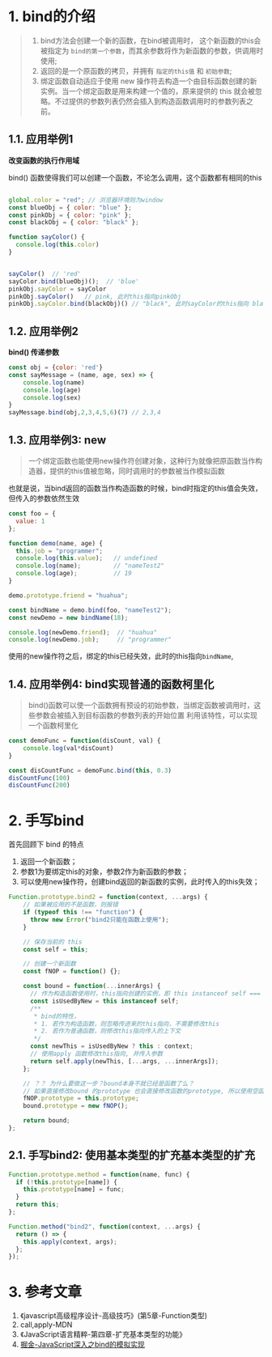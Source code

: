 # 1. bind的介绍

> 1. bind方法会创建一个新的函数，在bind被调用时， 这个新函数的this会被指定为 `bind的第一个参数`，而其余参数将作为新函数的参数，供调用时使用;
> 2. 返回的是一个原函数的拷贝，并拥有 `指定的this值` 和 `初始参数`;
> 3. 绑定函数自动适应于使用 new 操作符去构造一个由目标函数创建的新实例。当一个绑定函数是用来构建一个值的，原来提供的 this 就会被忽略。不过提供的参数列表仍然会插入到构造函数调用时的参数列表之前。



## 1.1. 应用举例1

**改变函数的执行作用域**

bind() 函数使得我们可以创建一个函数，不论怎么调用，这个函数都有相同的this

```javascript

global.color = "red"; // 浏览器环境则为window
const blueObj = { color: "blue" };
const pinkObj = { color: "pink" };
const blackObj = { color: "black" };

function sayColor() {
  console.log(this.color)
}


sayColor()  // 'red'
sayColor.bind(blueObj)();  // 'blue'
pinkObj.sayColor = sayColor
pinkObj.sayColor()   // pink, 此时this指向pinkObj
pinkObj.sayColor.bind(blackObj)() // "black", 此时sayColor的this指向 blackObj
```



## 1.2. 应用举例2


**bind() 传递参数**

```javascript
const obj = {color: 'red'}
const sayMessage = (name, age, sex) => {
    console.log(name)
    console.log(age)
    console.log(sex)
}
sayMessage.bind(obj,2,3,4,5,6)(7) // 2,3,4
```



## 1.3. 应用举例3: new

> 一个绑定函数也能使用new操作符创建对象，这种行为就像把原函数当作构造器，提供的this值被忽略，同时调用时的参数被当作模拟函数

也就是说，当bind返回的函数当作构造函数的时候，bind时指定的this值会失效，但传入的参数依然生效


```javascript
const foo = {
  value: 1
};

function demo(name, age) {
  this.job = "programmer";
  console.log(this.value);   // undefined
  console.log(name);         // "nameTest2"
  console.log(age);          // 19
}

demo.prototype.friend = "huahua";

const bindName = demo.bind(foo, "nameTest2");
const newDemo = new bindName(18);

console.log(newDemo.friend);  // "huahua"
console.log(newDemo.job);     // "programmer"

```


使用的new操作符之后，绑定的this已经失效，此时的this指向`bindName`,






## 1.4. 应用举例4: bind实现普通的函数柯里化

> bind()函数可以使一个函数拥有预设的初始参数，当绑定函数被调用时，这些参数会被插入到目标函数的参数列表的开始位置
> 利用该特性，可以实现一个函数柯里化



```javascript
const demoFunc = function(disCount, val) {
    console.log(val*disCount)
}

const disCountFunc = demoFunc.bind(this, 0.3)
disCountFunc(100)
disCountFunc(200)
```







# 2. 手写bind



首先回顾下 bind 的特点

1. 返回一个新函数；
2. 参数1为要绑定this的对象，参数2作为新函数的参数；
3. 可以使用new操作符，创建bind返回的新函数的实例，此时传入的this失效；



```js
Function.prototype.bind2 = function(context, ...args) {
    // 如果被应用的不是函数，则报错
    if (typeof this !== "function") {
      throw new Error("bind2只能在函数上使用");
    }

    // 保存当前的 this
    const self = this;

    // 创建一个新函数
    const fNOP = function() {};

    const bound = function(...innerArgs) {
      // 作为构造函数使用时，this指向创建的实例，即 this instanceof self === true
      const isUsedByNew = this instanceof self;
      /**
       * bind的特性，
       * 1. 若作为构造函数，则忽略传进来的this指向，不需要修改this
       * 2. 若作为普通函数，则修改this指向传入的上下文
       */
      const newThis = isUsedByNew ? this : context;
      // 使用apply 函数修改this指向, 并传入参数
      return self.apply(newThis, [...args, ...innerArgs]);
    };

    // ？？ 为什么要做这一步？bound本身不就已经是函数了么？
    // 如果直接修改bound 的prototype 也会直接修改函数的prototype, 所以使用空函数进行中转
    fNOP.prototype = this.prototype;
    bound.prototype = new fNOP();

    return bound;
};
```



## 2.1. 手写bind2: 使用基本类型的扩充基本类型的扩充


```javascript
Function.prototype.method = function(name, func) {
  if (!this.prototype[name]) {
    this.prototype[name] = func;
  }
  return this;
};

Function.method("bind2", function(context, ...args) {
  return () => {
    this.apply(context, args);
  };
});
```




# 3. 参考文章

1. 《javascript高级程序设计-高级技巧》(第5章-Function类型)
2. call,apply-MDN
3. 《JavaScript语言精粹-第四章-扩充基本类型的功能》
4. [掘金-JavaScript深入之bind的模拟实现](https://juejin.cn/post/6844903476623835149)
